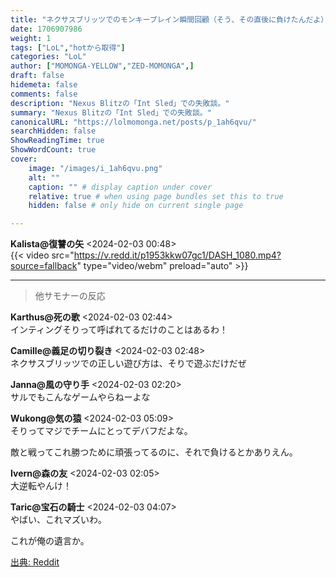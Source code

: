 ```yaml
---
title: "ネクサスブリッツでのモンキーブレイン瞬間回顧（そう、その直後に負けたんだよ）"
date: 1706907986
weight: 1
tags: ["LoL","hotから取得"]
categories: "LoL"
author: ["MOMONGA-YELLOW","ZED-MOMONGA",]
draft: false
hidemeta: false 
comments: false
description: "Nexus Blitzの「Int Sled」での失敗談。"
summary: "Nexus Blitzの「Int Sled」での失敗談。"
canonicalURL: "https://lolmomonga.net/posts/p_1ah6qvu/"
searchHidden: false
ShowReadingTime: true
ShowWordCount: true
cover:
    image: "/images/i_1ah6qvu.png"
    alt: ""
    caption: "" # display caption under cover
    relative: true # when using page bundles set this to true
    hidden: false # only hide on current single page

---
```

**Kalista@復讐の矢** <2024-02-03 00:48>  
{{< video src="https://v.redd.it/p1953kkw07gc1/DASH_1080.mp4?source=fallback" type="video/webm" preload="auto" >}}
  

---

> 他サモナーの反応  

**Karthus@死の歌** <2024-02-03 02:44>  
インティングそりって呼ばれてるだけのことはあるわ！

**Camille@義足の切り裂き** <2024-02-03 02:48>  
ネクサスブリッツでの正しい遊び方は、そりで遊ぶだけだぜ

**Janna@風の守り手** <2024-02-03 02:20>  
サルでもこんなゲームやらねーよな

**Wukong@気の猿** <2024-02-03 05:09>  
そりってマジでチームにとってデバフだよな。

敵と戦ってこれ勝つために頑張ってるのに、それで負けるとかありえん。

**Ivern@森の友** <2024-02-03 02:05>  
大逆転やんけ！

**Taric@宝石の騎士** <2024-02-03 04:07>  
やばい、これマズいわ。

これが俺の遺言か。




[出典: Reddit](https://www.reddit.com//r/leagueoflegends/comments/1ah6qvu/throwback_to_nexus_blitz_monkey_brain_moment_yes/)
